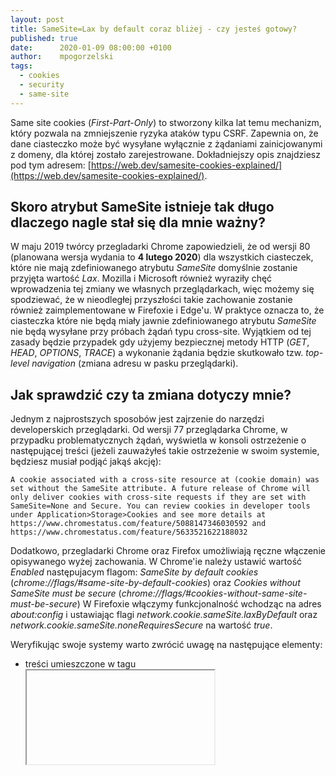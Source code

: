 ```yaml
---
layout: post
title: SameSite=Lax by default coraz bliżej - czy jesteś gotowy?
published: true
date:      2020-01-09 08:00:00 +0100
author:    mpogorzelski
tags:
  - cookies
  - security
  - same-site
---
```


Same site cookies (*First-Part-Only*) to stworzony kilka lat temu mechanizm, który pozwala na zmniejszenie ryzyka ataków typu CSRF.
Zapewnia on, że dane ciasteczko może być wysyłane wyłącznie z żądaniami zainicjowanymi z domeny, dla której zostało zarejestrowane. 
Dokładniejszy opis znajdziesz pod tym adresem: <span class='no-breaking-word'>[https://web.dev/samesite-cookies-explained/](https://web.dev/samesite-cookies-explained/)</span>.

## Skoro atrybut SameSite istnieje tak długo dlaczego nagle stał się dla mnie ważny?

W maju 2019 twórcy przegladarki Chrome zapowiedzieli, że od wersji 80 (planowana wersja wydania to **4 lutego 2020**) dla wszystkich ciasteczek, które nie mają zdefiniowanego atrybutu *SameSite* domyślnie zostanie przyjęta wartość *Lax*. Mozilla i Microsoft również wyraziły chęć wprowadzenia tej zmiany we własnych przeglądarkach, więc możemy się spodziewać, że w nieodległej przyszłości takie zachowanie zostanie również zaimplementowane w Firefoxie i Edge'u.
W praktyce oznacza to, że ciasteczka które nie będą miały jawnie zdefiniowanego atrybutu *SameSite* nie będą wysyłane przy próbach żądań typu cross-site. Wyjątkiem od tej zasady będzie przypadek gdy użyjemy bezpiecznej metody HTTP (*GET*, *HEAD*, *OPTIONS*, *TRACE*) a wykonanie żądania będzie skutkowało tzw. *top-level navigation* (zmiana adresu w pasku przeglądarki). 

## Jak sprawdzić czy ta zmiana dotyczy mnie?
Jednym z najprostszych sposobów jest zajrzenie do narzędzi developerskich przeglądarki. Od wersji 77 przeglądarka Chrome, w przypadku problematycznych żądań, wyświetla w konsoli ostrzeżenie o następującej treści (jeżeli zauważyłeś takie ostrzeżenie w swoim systemie, będziesz musiał podjąć jakąś akcję):

`A cookie associated with a cross-site resource at (cookie domain) was set without the SameSite attribute. A future release of Chrome will only deliver cookies with cross-site requests if they are set with SameSite=None and Secure. You can review cookies in developer tools under Application>Storage>Cookies and see more details at https://www.chromestatus.com/feature/5088147346030592 and https://www.chromestatus.com/feature/5633521622188032`

Dodatkowo, przegladarki Chrome oraz Firefox umożliwiają ręczne włączenie opisywanego wyżej zachowania. 
W Chrome'ie należy ustawić wartość *Enabled* następujacym flagom: *SameSite by default cookies* (*chrome://flags/#same-site-by-default-cookies*) oraz *Cookies without SameSite must be secure* (*chrome://flags/#cookies-without-same-site-must-be-secure*)
W Firefoxie włączymy funkcjonalność wchodząc na adres *about:config* i ustawiając flagi *network.cookie.sameSite.laxByDefault* oraz *network.cookie.sameSite.noneRequiresSecure* na wartość *true*.

Weryfikując swoje systemy warto zwrócić uwagę na następujące elementy:
- treści umieszczone w tagu *<iframe>* (w taki sposób czesto zapewniana jest integracja z systemami zapewniajacymi mapy, video, kontrolki do płatności, kalendarze itp),
- zewnętrzne zasoby używane w naszym systemie (np: obrazki, zewnętrzne skrypty czy arkusze styli),
- wszelkie wejścia do twojego systemu (np: przekierowania z innych stron, publiczne usługi, formularze, które mogą być wysyłane z innych systemów),
- skoki do innych systemów (np: formularze płatności),
- wszelkie elementy wykorzystujące *SSO* (*single sign-on*).

## Jak się przygotować?

Niestety nie istnieje jeden prosty sposób, który rozwiąże wszystkie problemy. Jednak twórcy implementacji atrybutu *SameSite* przewidzieli ewentualne problemy
w istniejących systemach i dodali możliwość ustawienia mu wartości *None*. Takie ciasteczko będzie działało niemalże identycznie jak te przed opisywanymi zmianami -
jedyną różnicą jest konieczność zastosowania atrybutu *Secure* (w przeciwnym razie ciasteczko bedzie zawsze ignorowana przy żadaniach typu cross-site). Należy jednak pamiętać, 
że domyślne ustawienie *SameSite=Lax* zostało wprowadzone ze względów bezpieczeństwa i ustawiajac wartość atrybutu na *None* narażamy się na potencjalne ataki, więc tam
gdzie jest to możliwe powinniśmy unikać tego rozwiązania. Dodatkowo, wartość ta nie jest prawidłowo obsługiwana przez część przegladarek co może być problemem w niektórych systemach.
O części usecase'ów oraz rozwiązań możesz poczytać tutaj: [https://web.dev/samesite-cookie-recipes/](https://web.dev/samesite-cookie-recipes/).

## Przydatne linki

- [https://blog.chromium.org/2019/05/improving-privacy-and-security-on-web.html](https://blog.chromium.org/2019/05/improving-privacy-and-security-on-web.html)
- [https://blog.chromium.org/2019/10/developers-get-ready-for-new.html](https://blog.chromium.org/2019/10/developers-get-ready-for-new.html)
- [https://www.chromium.org/updates/same-site](https://www.chromium.org/updates/same-site)
- [https://web.dev/samesite-cookies-explained/](https://web.dev/samesite-cookies-explained/)
- [https://web.dev/samesite-cookie-recipes/](https://web.dev/samesite-cookie-recipes/)
- [https://tools.ietf.org/html/draft-west-first-party-cookies-07](https://tools.ietf.org/html/draft-west-first-party-cookies-07)
- [https://www.chromestatus.com/feature/5088147346030592](https://www.chromestatus.com/feature/5088147346030592)
- [https://www.chromestatus.com/feature/5633521622188032](https://www.chromestatus.com/feature/5633521622188032)
